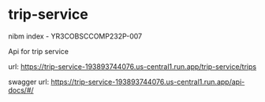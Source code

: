# trip-service
nibm index - YR3COBSCCOMP232P-007

Api for trip service 

url: https://trip-service-193893744076.us-central1.run.app/trip-service/trips

swagger url: https://trip-service-193893744076.us-central1.run.app/api-docs/#/
